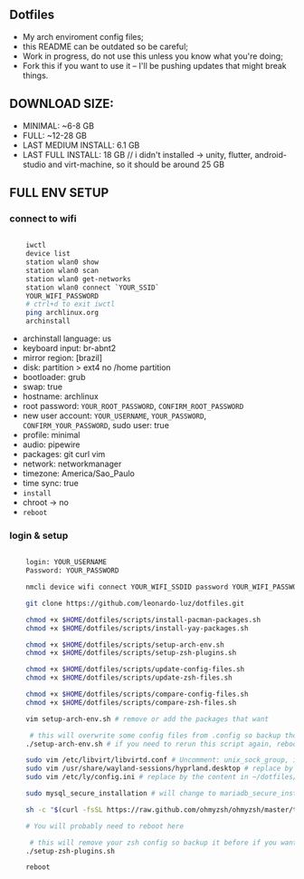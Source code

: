 ## Dotfiles

* My arch enviroment config files;
* this README can be outdated so be careful;
* Work in progress, do not use this unless you know what you're doing;
* Fork this if you want to use it – I'll be pushing updates that might break things.

## DOWNLOAD SIZE:

- MINIMAL: ~6-8 GB
- FULL: ~12-28 GB
- LAST MEDIUM INSTALL: 6.1 GB
- LAST FULL INSTALL: 18 GB // i didn't installed -> unity, flutter, android-studio and virt-machine, so it should be around 25 GB

## FULL ENV SETUP

### connect to wifi

```sh

    iwctl
    device list
    station wlan0 show
    station wlan0 scan
    station wlan0 get-networks
    station wlan0 connect `YOUR_SSID`
    YOUR_WIFI_PASSWORD
    # ctrl+d to exit iwctl
    ping archlinux.org
    archinstall

```

* archinstall language: us
* keyboard input: br-abnt2
* mirror region: \[brazil\]
* disk: partition > ext4 no /home partition
* bootloader: grub
* swap: true
* hostname: archlinux
* root password: `YOUR_ROOT_PASSWORD`, `CONFIRM_ROOT_PASSWORD`
* new user account: `YOUR_USERNAME`, `YOUR_PASSWORD`, `CONFIRM_YOUR_PASSWORD`, sudo user: true
* profile: minimal
* audio: pipewire
* packages: git curl vim
* network: networkmanager
* timezone: America/Sao_Paulo
* time sync: true
* `install`
* chroot -> no
* `reboot`

### login & setup

```sh

    login: YOUR_USERNAME
    Password: YOUR_PASSWORD

    nmcli device wifi connect YOUR_WIFI_SSDID password YOUR_WIFI_PASSWORD

    git clone https://github.com/leonardo-luz/dotfiles.git

    chmod +x $HOME/dotfiles/scripts/install-pacman-packages.sh
    chmod +x $HOME/dotfiles/scripts/install-yay-packages.sh

    chmod +x $HOME/dotfiles/scripts/setup-arch-env.sh
    chmod +x $HOME/dotfiles/scripts/setup-zsh-plugins.sh

    chmod +x $HOME/dotfiles/scripts/update-config-files.sh
    chmod +x $HOME/dotfiles/scripts/update-zsh-files.sh

    chmod +x $HOME/dotfiles/scripts/compare-config-files.sh
    chmod +x $HOME/dotfiles/scripts/compare-zsh-files.sh

    vim setup-arch-env.sh # remove or add the packages that want

     # this will overwrite some config files from .config so backup those before, if you want
    ./setup-arch-env.sh # if you need to rerun this script again, reboot your system before

    sudo vim /etc/libvirt/libvirtd.conf # Uncomment: unix_sock_group, if libvirt was installed
    sudo vim /usr/share/wayland-sessions/hyprland.desktop # replace by the content in ~/dotfiles/ly/hyprland.desktop
    sudo vim /etc/ly/config.ini # replace by the content in ~/dotfiles/ly/config.ini"

    sudo mysql_secure_installation # will change to mariadb_secure_installation

    sh -c "$(curl -fsSL https://raw.github.com/ohmyzsh/ohmyzsh/master/tools/install.sh)" # accept the change to zsh

    # You will probably need to reboot here

     # this will remove your zsh config so backup it before if you want
    ./setup-zsh-plugins.sh

    reboot

```
